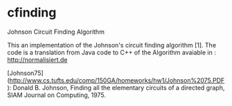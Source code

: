 # cfinding
Johnson Circuit Finding Algorithm

This an implementation of the Johnson's circuit finding algorithm [1]. The code is a translation from Java code to C++ of the Algorithm avaiable in :  http://normalisiert.de

[Johnson75] (http://www.cs.tufts.edu/comp/150GA/homeworks/hw1/Johnson%2075.PDF):  Donald B. Johnson, Finding all the elementary circuits of a directed graph, SIAM Journal on Computing, 1975.
